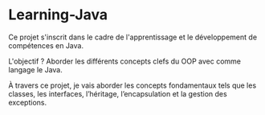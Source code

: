 # Learning-Java

Ce projet s'inscrit dans le cadre de l'apprentissage et le développement de compétences en Java. 

L'objectif ? Aborder les différents concepts clefs du OOP avec comme langage le Java.

À travers ce projet, je vais aborder les concepts fondamentaux tels que les classes, les interfaces, l’héritage, l’encapsulation et la gestion des exceptions.
